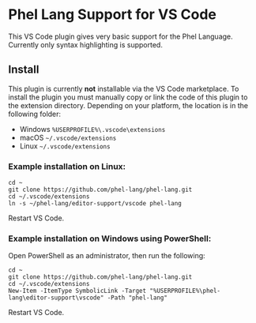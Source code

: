 # Phel Lang Support for VS Code

This VS Code plugin gives very basic support for the Phel Language. Currently only syntax highlighting is supported.

## Install

This plugin is currently __not__ installable via the VS Code marketplace. To install the plugin you must manually copy or link the code of this plugin to the extension directory. Depending on your platform, the location is in the following folder:

* Windows `%USERPROFILE%\.vscode\extensions`
* macOS `~/.vscode/extensions`
* Linux `~/.vscode/extensions`

### Example installation on Linux:

```
cd ~
git clone https://github.com/phel-lang/phel-lang.git
cd ~/.vscode/extensions
ln -s ~/phel-lang/editor-support/vscode phel-lang
```

Restart VS Code.

### Example installation on Windows using PowerShell:

Open PowerShell as an administrator, then run the following:

```
cd ~
git clone https://github.com/phel-lang/phel-lang.git
cd ~/.vscode/extensions
New-Item -ItemType SymbolicLink -Target "%USERPROFILE%\phel-lang\editor-support\vscode" -Path "phel-lang"
```

Restart VS Code.


